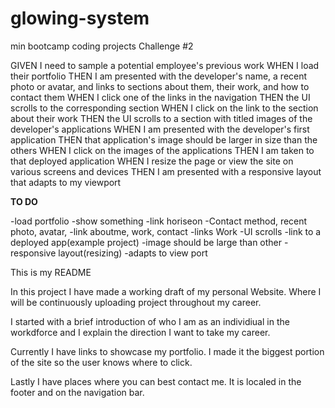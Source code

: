 # glowing-system
min bootcamp coding projects 
Challenge #2

GIVEN I need to sample a potential employee's previous work
WHEN I load their portfolio
THEN I am presented with the developer's name, a recent photo or avatar, and links to sections about them, their work, and how to contact them
WHEN I click one of the links in the navigation
THEN the UI scrolls to the corresponding section
WHEN I click on the link to the section about their work
THEN the UI scrolls to a section with titled images of the developer's applications
WHEN I am presented with the developer's first application
THEN that application's image should be larger in size than the others
WHEN I click on the images of the applications
THEN I am taken to that deployed application
WHEN I resize the page or view the site on various screens and devices
THEN I am presented with a responsive layout that adapts to my viewport

**TO DO**

-load portfolio 
    -show something 
    -link horiseon 
-Contact method, recent photo, avatar,
    -link aboutme, work, contact
-links Work 
    -UI scrolls 
-link to a deployed app(example project)
    -image should be large than other
-responsive layout(resizing)
    -adapts to view port


This is my README 

In this project I have made a working draft of my personal Website. Where I will be continuously uploading project throughout my career. 

I started with a brief introduction of who I am as an individiual in the workdforce and I explain the direction I want to take my career.

Currently I have links to showcase my portfolio. I made it the biggest portion of the site so the user knows where to click. 

Lastly I have places where you can best contact me. It is localed in the footer and on the navigation bar. 


